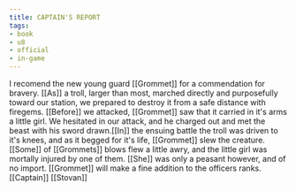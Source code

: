 ```yaml
---
title: CAPTAIN'S REPORT
tags:
- book
- u8
- official
- in-game
---
```


  
I recomend the new young guard [[Grommet]] for a commendation for bravery. [[As]] a troll, larger than most, marched directly and purposefully toward our station, we prepared to destroy it from a safe distance with firegems. [[Before]] we attacked, [[Grommet]] saw that it carried in it's arms a little girl. We hesitated in our attack, and he charged out and met the beast with his sword drawn.[[In]] the ensuing battle the troll was driven to it's knees, and as it begged for it's life, [[Grommet]] slew the creature. [[Some]] of [[Grommets]] blows flew a little awry, and the little girl was mortally injured by one of them. [[She]] was only a peasant however, and of no import. [[Grommet]] will make a fine addition to the officers ranks.  
[[Captain]] [[Stovan]]  